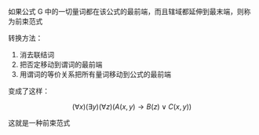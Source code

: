 ---
---

如果公式 G 中的一切量词都在该公式的最前端，而且辖域都延伸到最末端，则称为前束范式

转换方法：
1. 消去联结词
2. 把否定移动到谓词的最前端
3. 用谓词的等价关系把所有量词移动到公式的最前端

变成了这样：

$$
(\forall x)(\exists y)(\forall z)(A(x,y)\to B(z)\vee C(x,y))
$$

这就是一种前束范式

